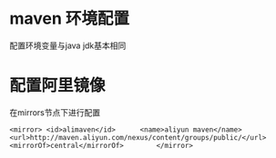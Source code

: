 # maven 环境配置
配置环境变量与java jdk基本相同
# 配置阿里镜像
在mirrors节点下进行配置
```
<mirror> <id>alimaven</id>      <name>aliyun maven</name>      <url>http://maven.aliyun.com/nexus/content/groups/public/</url>      <mirrorOf>central</mirrorOf>        </mirror>

```
